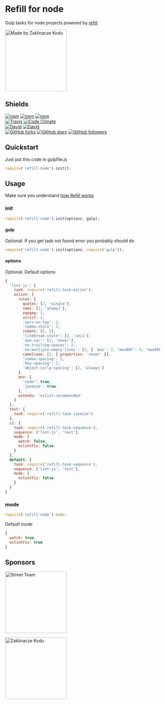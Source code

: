 # Refill for node

Gulp tasks for node projects powered by [refill](https://github.com/refilljs/refill)

[<img alt="Made by Zaklinacze Kodu" src="http://refilljs.com/_assets/madeBy.svg" width="200">](http://zaklinaczekodu.com)

Shields
-------

[![npm](https://img.shields.io/npm/v/refill-node.svg?style=flat-square)](https://www.npmjs.com/package/refill-node)
[![npm](https://img.shields.io/npm/l/refill-node.svg?style=flat-square)](https://www.npmjs.com/package/refill-node)
[![npm](https://img.shields.io/npm/dm/refill-node.svg?style=flat-square)](https://www.npmjs.com/package/refill-node)<br>
[![Travis](https://img.shields.io/travis/refilljs/refill-node/master.svg?style=flat-square)](https://travis-ci.org/refilljs/refill-node)
[![Code Climate](https://img.shields.io/codeclimate/github/refilljs/refill-node.svg?style=flat-square)](https://codeclimate.com/github/refilljs/refill-node)<br>
[![David](https://img.shields.io/david/refilljs/refill-node.svg?style=flat-square)](https://david-dm.org/refilljs/refill-node)
[![David](https://img.shields.io/david/dev/refilljs/refill-node.svg?style=flat-square)](https://david-dm.org/refilljs/refill-node)<br>
[![GitHub forks](https://img.shields.io/github/forks/refilljs/refill-node.svg?style=flat-square)](https://github.com/refilljs/refill-node)
[![GitHub stars](https://img.shields.io/github/stars/refilljs/refill-node.svg?style=flat-square)](https://github.com/refilljs/refill-node)
[![GitHub followers](https://img.shields.io/github/followers/refilljs.svg?style=flat-square)](https://github.com/refilljs/refill-node)

Quickstart
----------

Just put this code in gulpfile.js

```javaScript
require('refill-node').init();
```

Usage
-----

Make sure you understand [how Refill works](https://github.com/refilljs/refill)

### init

```javaScript
require('refill-node').init(options, gulp);
```

#### gulp

Optional. If you get task not found error you probably should do

```javaScript
require('refill-node').init(options, require('gulp'));
```

#### options

Optional. Default options

```javaScript
{
  'lint-js': {
    task: require('refill-task-eslint'),
    eslint: {
      rules: {
        quotes: [2, 'single'],
        semi: [2, 'always'],
        eqeqeq: 2,
        strict: 2,
        'vars-on-top': 2,
        'comma-style': 2,
        indent: [2, 2],
        'linebreak-style': [2, 'unix'],
        'one-var': [2, 'never'],
        'no-trailing-spaces': 2,
        'no-multiple-empty-lines': [2, { 'max': 2, 'maxBOF': 0, 'maxEOF': 0 }],
        camelcase: [2, { properties: 'never' }],
        'comma-spacing': 2,
        'key-spacing': 2,
        'object-curly-spacing': [2, 'always']
      },
      env: {
        'node': true,
        'jasmine': true
      },
      extends: 'eslint:recommended'
    }
  },
  test: {
    task: require('refill-task-jasmine')
  },
  ci: {
    task: require('refill-task-sequence'),
    sequence: ['lint-js', 'test'],
    mode: {
      watch: false,
      eslintFix: false
    }
  },
  default: {
    task: require('refill-task-sequence'),
    sequence: ['lint-js', 'test'],
    mode: {
      eslintFix: false
    }
  }
}
```

### mode

```javaScript
require('refill-node').mode;
```

Default mode

```javaScript
{
  watch: true,
  eslintFix: true
}
```

Sponsors
--------

[<img alt="Street Team" src="http://zaklinaczekodu.com/_assets/streetteam.svg" width="200">](http://getstreetteam.com)

[<img alt="Zaklinacze Kodu" src="http://zaklinaczekodu.com/_assets/logo.svg" width="200">](http://zaklinaczekodu.com)
